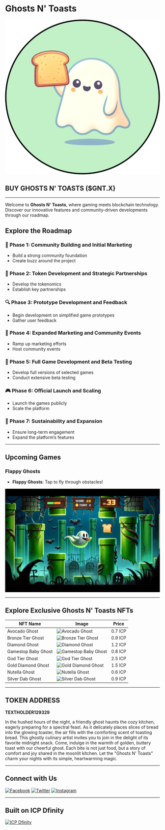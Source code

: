 # Ghosts N' Toasts

![Ghost With Toast Logo](./src/assets/img/ghostwithtoastlogo.png)

## BUY GHOSTS N' TOASTS ($GNT.X)

---

Welcome to **Ghosts N' Toasts**, where gaming meets blockchain technology. Discover our innovative features and community-driven developments through our roadmap.

## Explore the Roadmap

### 🌟 Phase 1: Community Building and Initial Marketing
- Build a strong community foundation
- Create buzz around the project

### 👥 Phase 2: Token Development and Strategic Partnerships
- Develop the tokenomics
- Establish key partnerships

### 🔍 Phase 3: Prototype Development and Feedback
- Begin development on simplified game prototypes
- Gather user feedback

### 📢 Phase 4: Expanded Marketing and Community Events
- Ramp up marketing efforts
- Host community events

### 🚀 Phase 5: Full Game Development and Beta Testing
- Develop full versions of selected games
- Conduct extensive beta testing

### 🎮 Phase 6: Official Launch and Scaling
- Launch the games publicly
- Scale the platform

### 💎 Phase 7: Sustainability and Expansion
- Ensure long-term engagement
- Expand the platform’s features

---

## Upcoming Games

### Flappy Ghosts
- **Flappy Ghosts**: Tap to fly through obstacles!

![Flappy Ghosts](./src/assets/img/games/flappy_ghosts.webp)

---

## Explore Exclusive Ghosts N' Toasts NFTs

| NFT Name | Image | Price |
| -------- | ----- | ----- |
| Avocado Ghost | ![Avocado Ghost](path_to_avocado_ghost_image) | 0.7 ICP |
| Bronze Tier Ghost | ![Bronze Tier Ghost](path_to_bronze_tier_ghost_image) | 0.9 ICP |
| Diamond Ghost | ![Diamond Ghost](path_to_diamond_ghost_image) | 1.2 ICP |
| Gamestop Baby Ghost | ![Gamestop Baby Ghost](path_to_gamestop_baby_ghost_image) | 0.8 ICP |
| God Tier Ghost | ![God Tier Ghost](path_to_god_tier_ghost_image) | 2.5 ICP |
| Gold Diamond Ghost | ![Gold Diamond Ghost](path_to_gold_diamond_ghost_image) | 1.5 ICP |
| Nutella Ghost | ![Nutella Ghost](path_to_nutella_ghost_image) | 0.6 ICP |
| Silver Dab Ghost | ![Silver Dab Ghost](path_to_silver_dab_ghost_image) | 0.9 ICP |

---

## TOKEN ADDRESS
**TEXTHOLDER129329**

In the hushed hours of the night, a friendly ghost haunts the cozy kitchen, eagerly preparing for a spectral feast. As it delicately places slices of bread into the glowing toaster, the air fills with the comforting scent of toasting bread. This ghostly culinary artist invites you to join in the delight of its favorite midnight snack. Come, indulge in the warmth of golden, buttery toast with our cheerful ghost. Each bite is not just food, but a story of comfort and joy shared in the moonlit kitchen. Let the "Ghosts N' Toasts" charm your nights with its simple, heartwarming magic.

---

## Connect with Us

[![Facebook](path_to_facebook_icon)](https://www.facebook.com/your_facebook_page)
[![Twitter](path_to_twitter_icon)](https://www.instagram.com/ghostsntoastsgames/)
[![Instagram](path_to_instagram_icon)](https://www.instagram.com/ghostsntoastsgames/)

---

## Built on ICP Dfinity

[![ICP Dfinity](path_to_icp_logo)](https://internetcomputer.org/)

